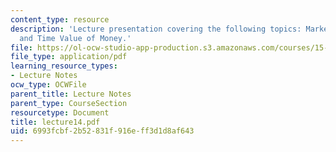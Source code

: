 ```yaml
---
content_type: resource
description: 'Lecture presentation covering the following topics: Marketable Securities
  and Time Value of Money.'
file: https://ol-ocw-studio-app-production.s3.amazonaws.com/courses/15-501-introduction-to-financial-and-managerial-accounting-spring-2004/6993fcbf2b52831f916eff3d1d8af643_lecture14.pdf
file_type: application/pdf
learning_resource_types:
- Lecture Notes
ocw_type: OCWFile
parent_title: Lecture Notes
parent_type: CourseSection
resourcetype: Document
title: lecture14.pdf
uid: 6993fcbf-2b52-831f-916e-ff3d1d8af643
---
```


